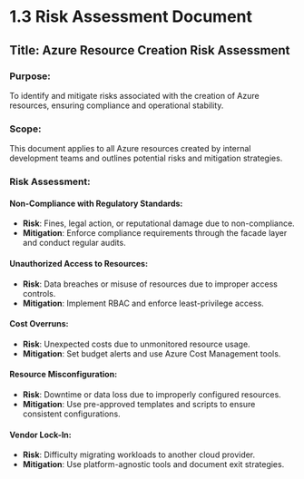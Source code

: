 # 1.3 Risk Assessment Document

## Title: Azure Resource Creation Risk Assessment

### Purpose:
To identify and mitigate risks associated with the creation of Azure resources, ensuring compliance and operational stability.

### Scope:
This document applies to all Azure resources created by internal development teams and outlines potential risks and mitigation strategies.

### Risk Assessment:

#### Non-Compliance with Regulatory Standards:
- **Risk**: Fines, legal action, or reputational damage due to non-compliance.
- **Mitigation**: Enforce compliance requirements through the facade layer and conduct regular audits.

#### Unauthorized Access to Resources:
- **Risk**: Data breaches or misuse of resources due to improper access controls.
- **Mitigation**: Implement RBAC and enforce least-privilege access.

#### Cost Overruns:
- **Risk**: Unexpected costs due to unmonitored resource usage.
- **Mitigation**: Set budget alerts and use Azure Cost Management tools.

#### Resource Misconfiguration:
- **Risk**: Downtime or data loss due to improperly configured resources.
- **Mitigation**: Use pre-approved templates and scripts to ensure consistent configurations.

#### Vendor Lock-In:
- **Risk**: Difficulty migrating workloads to another cloud provider.
- **Mitigation**: Use platform-agnostic tools and document exit strategies.
